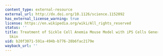 ```yaml
---
content_type: external-resource
external_url: http://dx.doi.org/10.1126/science.1152092
has_external_license_warning: true
license: https://en.wikipedia.org/wiki/All_rights_reserved
status: ''
title: Treatment of Sickle Cell Anemia Mouse Model with iPS Cells Generated from Autologous
  Skin
uid: b20f3071-591a-494b-b776-28b6fac2179e
wayback_url: ''
---
```

